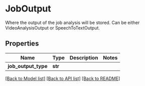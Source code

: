 # JobOutput

Where the output of the job analysis will be stored. Can be either VideoAnalysisOutput or SpeechToTextOutput.
## Properties
Name | Type | Description | Notes
------------ | ------------- | ------------- | -------------
**job_output_type** | **str** |  | 

[[Back to Model list]](../README.md#documentation-for-models) [[Back to API list]](../README.md#documentation-for-api-endpoints) [[Back to README]](../README.md)


